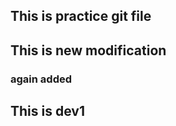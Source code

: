 ## This is practice git file ##

## This is new modification ##

### again added ###

## This is dev1 ##